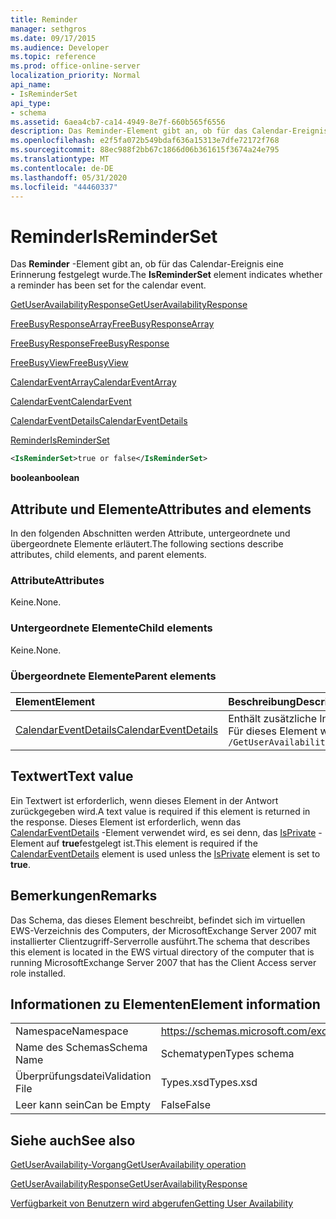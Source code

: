 ```yaml
---
title: Reminder
manager: sethgros
ms.date: 09/17/2015
ms.audience: Developer
ms.topic: reference
ms.prod: office-online-server
localization_priority: Normal
api_name:
- IsReminderSet
api_type:
- schema
ms.assetid: 6aea4cb7-ca14-4949-8e7f-660b565f6556
description: Das Reminder-Element gibt an, ob für das Calendar-Ereignis eine Erinnerung festgelegt wurde.
ms.openlocfilehash: e2f5fa072b549bdaf636a15313e7dfe72172f768
ms.sourcegitcommit: 88ec988f2bb67c1866d06b361615f3674a24e795
ms.translationtype: MT
ms.contentlocale: de-DE
ms.lasthandoff: 05/31/2020
ms.locfileid: "44460337"
---
```

# <a name="isreminderset"></a><span data-ttu-id="39362-103">Reminder</span><span class="sxs-lookup"><span data-stu-id="39362-103">IsReminderSet</span></span>

<span data-ttu-id="39362-104">Das **Reminder** -Element gibt an, ob für das Calendar-Ereignis eine Erinnerung festgelegt wurde.</span><span class="sxs-lookup"><span data-stu-id="39362-104">The **IsReminderSet** element indicates whether a reminder has been set for the calendar event.</span></span> 
  
[<span data-ttu-id="39362-105">GetUserAvailabilityResponse</span><span class="sxs-lookup"><span data-stu-id="39362-105">GetUserAvailabilityResponse</span></span>](getuseravailabilityresponse.md)
  
[<span data-ttu-id="39362-106">FreeBusyResponseArray</span><span class="sxs-lookup"><span data-stu-id="39362-106">FreeBusyResponseArray</span></span>](freebusyresponsearray.md)
  
[<span data-ttu-id="39362-107">FreeBusyResponse</span><span class="sxs-lookup"><span data-stu-id="39362-107">FreeBusyResponse</span></span>](freebusyresponse.md)
  
[<span data-ttu-id="39362-108">FreeBusyView</span><span class="sxs-lookup"><span data-stu-id="39362-108">FreeBusyView</span></span>](freebusyview.md)
  
[<span data-ttu-id="39362-109">CalendarEventArray</span><span class="sxs-lookup"><span data-stu-id="39362-109">CalendarEventArray</span></span>](calendareventarray.md)
  
[<span data-ttu-id="39362-110">CalendarEvent</span><span class="sxs-lookup"><span data-stu-id="39362-110">CalendarEvent</span></span>](calendarevent.md)
  
[<span data-ttu-id="39362-111">CalendarEventDetails</span><span class="sxs-lookup"><span data-stu-id="39362-111">CalendarEventDetails</span></span>](calendareventdetails.md)
  
[<span data-ttu-id="39362-112">Reminder</span><span class="sxs-lookup"><span data-stu-id="39362-112">IsReminderSet</span></span>](isreminderset.md)
  
```xml
<IsReminderSet>true or false</IsReminderSet>
```

 <span data-ttu-id="39362-113">**boolean**</span><span class="sxs-lookup"><span data-stu-id="39362-113">**boolean**</span></span>
## <a name="attributes-and-elements"></a><span data-ttu-id="39362-114">Attribute und Elemente</span><span class="sxs-lookup"><span data-stu-id="39362-114">Attributes and elements</span></span>

<span data-ttu-id="39362-115">In den folgenden Abschnitten werden Attribute, untergeordnete und übergeordnete Elemente erläutert.</span><span class="sxs-lookup"><span data-stu-id="39362-115">The following sections describe attributes, child elements, and parent elements.</span></span>
  
### <a name="attributes"></a><span data-ttu-id="39362-116">Attribute</span><span class="sxs-lookup"><span data-stu-id="39362-116">Attributes</span></span>

<span data-ttu-id="39362-117">Keine.</span><span class="sxs-lookup"><span data-stu-id="39362-117">None.</span></span>
  
### <a name="child-elements"></a><span data-ttu-id="39362-118">Untergeordnete Elemente</span><span class="sxs-lookup"><span data-stu-id="39362-118">Child elements</span></span>

<span data-ttu-id="39362-119">Keine.</span><span class="sxs-lookup"><span data-stu-id="39362-119">None.</span></span>
  
### <a name="parent-elements"></a><span data-ttu-id="39362-120">Übergeordnete Elemente</span><span class="sxs-lookup"><span data-stu-id="39362-120">Parent elements</span></span>

|<span data-ttu-id="39362-121">**Element**</span><span class="sxs-lookup"><span data-stu-id="39362-121">**Element**</span></span>|<span data-ttu-id="39362-122">**Beschreibung**</span><span class="sxs-lookup"><span data-stu-id="39362-122">**Description**</span></span>|
|:-----|:-----|
|[<span data-ttu-id="39362-123">CalendarEventDetails</span><span class="sxs-lookup"><span data-stu-id="39362-123">CalendarEventDetails</span></span>](calendareventdetails.md) <br/> |<span data-ttu-id="39362-124">Enthält zusätzliche Informationen zu einem Kalenderereignis.</span><span class="sxs-lookup"><span data-stu-id="39362-124">Provides additional information about a calendar event.</span></span>  <br/> <span data-ttu-id="39362-125">Für dieses Element wird folgender XPath-Ausdruck verwendet: </span><span class="sxs-lookup"><span data-stu-id="39362-125">The following is the XPath expression to this element:</span></span>  <br/>  `/GetUserAvailabilityResponse/FreeBusyResponseArray/FreeBusyResponse/FreeBusyView/CalendarEventArray/CalendarEvent[i]/CalendarEventDetails` <br/> |
   
## <a name="text-value"></a><span data-ttu-id="39362-126">Textwert</span><span class="sxs-lookup"><span data-stu-id="39362-126">Text value</span></span>

<span data-ttu-id="39362-127">Ein Textwert ist erforderlich, wenn dieses Element in der Antwort zurückgegeben wird.</span><span class="sxs-lookup"><span data-stu-id="39362-127">A text value is required if this element is returned in the response.</span></span> <span data-ttu-id="39362-128">Dieses Element ist erforderlich, wenn das [CalendarEventDetails](calendareventdetails.md) -Element verwendet wird, es sei denn, das [IsPrivate](isprivate.md) -Element auf **true**festgelegt ist.</span><span class="sxs-lookup"><span data-stu-id="39362-128">This element is required if the [CalendarEventDetails](calendareventdetails.md) element is used unless the [IsPrivate](isprivate.md) element is set to **true**.</span></span>
  
## <a name="remarks"></a><span data-ttu-id="39362-129">Bemerkungen</span><span class="sxs-lookup"><span data-stu-id="39362-129">Remarks</span></span>

<span data-ttu-id="39362-130">Das Schema, das dieses Element beschreibt, befindet sich im virtuellen EWS-Verzeichnis des Computers, der MicrosoftExchange Server 2007 mit installierter Clientzugriff-Serverrolle ausführt.</span><span class="sxs-lookup"><span data-stu-id="39362-130">The schema that describes this element is located in the EWS virtual directory of the computer that is running MicrosoftExchange Server 2007 that has the Client Access server role installed.</span></span>
  
## <a name="element-information"></a><span data-ttu-id="39362-131">Informationen zu Elementen</span><span class="sxs-lookup"><span data-stu-id="39362-131">Element information</span></span>

|||
|:-----|:-----|
|<span data-ttu-id="39362-132">Namespace</span><span class="sxs-lookup"><span data-stu-id="39362-132">Namespace</span></span>  <br/> |https://schemas.microsoft.com/exchange/services/2006/types  <br/> |
|<span data-ttu-id="39362-133">Name des Schemas</span><span class="sxs-lookup"><span data-stu-id="39362-133">Schema Name</span></span>  <br/> |<span data-ttu-id="39362-134">Schematypen</span><span class="sxs-lookup"><span data-stu-id="39362-134">Types schema</span></span>  <br/> |
|<span data-ttu-id="39362-135">Überprüfungsdatei</span><span class="sxs-lookup"><span data-stu-id="39362-135">Validation File</span></span>  <br/> |<span data-ttu-id="39362-136">Types.xsd</span><span class="sxs-lookup"><span data-stu-id="39362-136">Types.xsd</span></span>  <br/> |
|<span data-ttu-id="39362-137">Leer kann sein</span><span class="sxs-lookup"><span data-stu-id="39362-137">Can be Empty</span></span>  <br/> |<span data-ttu-id="39362-138">False</span><span class="sxs-lookup"><span data-stu-id="39362-138">False</span></span>  <br/> |
   
## <a name="see-also"></a><span data-ttu-id="39362-139">Siehe auch</span><span class="sxs-lookup"><span data-stu-id="39362-139">See also</span></span>



[<span data-ttu-id="39362-140">GetUserAvailability-Vorgang</span><span class="sxs-lookup"><span data-stu-id="39362-140">GetUserAvailability operation</span></span>](getuseravailability-operation.md)
  
[<span data-ttu-id="39362-141">GetUserAvailabilityResponse</span><span class="sxs-lookup"><span data-stu-id="39362-141">GetUserAvailabilityResponse</span></span>](getuseravailabilityresponse.md)


[<span data-ttu-id="39362-142">Verfügbarkeit von Benutzern wird abgerufen</span><span class="sxs-lookup"><span data-stu-id="39362-142">Getting User Availability</span></span>](https://msdn.microsoft.com/library/d4133fcb-9b0f-4e6b-aadf-a389da83516a%28Office.15%29.aspx)

